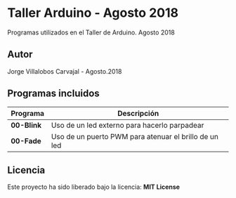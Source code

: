 # Taller Arduino - Agosto 2018
Programas utilizados en el Taller de Arduino. Agosto 2018

## Autor
Jorge Villalobos Carvajal - Agosto.2018

## Programas incluidos

Programa | Descripción
------ | -----------
**00-Blink** | Uso de un led externo para hacerlo parpadear
**00-Fade** | Uso de un puerto PWM para atenuar el brillo de un led

## Licencia
Este proyecto ha sido liberado bajo la licencia: **MIT License**
